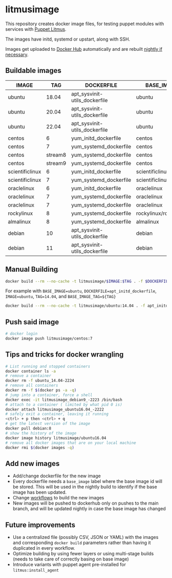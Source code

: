 # litmusimage

This repository creates docker image files, for testing puppet modules with
services with [Puppet Litmus][1].

The images have initd, systemd or upstart, along with SSH.

Images get uploaded to [Docker Hub][2] automatically and are rebuilt [nightly if
necessary][3].

## Buildable images

| IMAGE | TAG | DOCKERFILE | BASE_IMAGE | BASE_IMAGE_TAG |
| ------| ----| -----------| -----------| ---------------|
| ubuntu | 18.04 | apt_sysvinit-utils_dockerfile | ubuntu | 18.04 |
| ubuntu | 20.04 | apt_sysvinit-utils_dockerfile | ubuntu | 20.04 |
| ubuntu | 22.04 | apt_sysvinit-utils_dockerfile | ubuntu | 22.04 |
| centos | 6 | yum_initd_dockerfile | centos | 6 |
| centos | 7 | yum_systemd_dockerfile | centos | 7 |
| centos | stream8 | yum_systemd_dockerfile | centos | stream8 |
| centos | stream9 | yum_systemd_dockerfile | centos | stream9 |
| scientificlinux | 6 | yum_initd_dockerfile | scientificlinux/sl | 6 |
| scientificlinux | 7 | yum_systemd_dockerfile | scientificlinux/sl | 7 |
| oraclelinux | 6 | yum_initd_dockerfile | oraclelinux | 6 |
| oraclelinux | 7 | yum_systemd_dockerfile | oraclelinux | 7 |
| oraclelinux | 7 | yum_systemd_dockerfile | oraclelinux | 7 |
| rockylinux | 8 | yum_systemd_dockerfile | rockylinux/rockylinux | 8 |
| almalinux | 8 | yum_systemd_dockerfile | almalinux | 8 |
| debian | 10 | apt_sysvinit-utils_dockerfile | debian | 10 |
| debian | 11 | apt_sysvinit-utils_dockerfile | debian | bullseye |

## Manual Building

```bash
docker build --rm --no-cache -t litmusimage/$IMAGE:$TAG . -f $DOCKERFILE --build-arg BASE_IMAGE_TAG=$BASE_IMAGE_TAG --build-arg OS_TYPE=$BASE_IMAGE
```

For example with `BASE_IMAGE=ubuntu`, `DOCKERFILE=apt_initd_dockerfile`, `IMAGE=ubuntu`, `TAG=14.04`, and `BASE_IMAGE_TAG=${TAG}`

```bash
docker build --rm --no-cache -t litmusimage/ubuntu:14.04 . -f apt_initd_dockerfile --build-arg BASE_IMAGE_TAG=14.04 --build-arg OS_TYPE=ubuntu
```

## Push said image

```bash
# docker login
docker image push litmusimage/centos:7
```

## Tips and tricks for docker wrangling

```bash
# List running and stopped containers
docker container ls -a
# remove a container
docker rm -f ubuntu_14.04-2224
# remove all containers
docker rm -f $(docker ps -a -q)
# jump into a container, force a shell
docker exec -it litmusimage_debian9_-2223 /bin/bash
# attach to a container ( limited by what pid 0 is)
docker attach litmusimage_ubuntu16.04_-2222
# safely exit a container, leaving it running
<ctrl> + p then <ctrl> + q
# get the latest version of the image
docker pull debian:8
# show the history of the image
docker image history litmusimage/ubuntu16.04
# remove all docker images that are on your local machine
docker rmi $(docker images -q)
```

## Add new images

* Add/change dockerfile for the new image
* Every dockerfile needs a `base_image` label where the base image id will be
  stored. This will be used in the nightly build to identify if the base image
  has been updated.
* Change [workflows][4] to build the new images
* New images will be pushed to dockerhub only on pushes to the main branch,
  and will be updated nightly in case the base image has changed

## Future improvements

* Use a centralized file (possibly CSV, JSON or YAML) with the images and
  corresponding `docker build` parameters rather than having it duplicated in
  every workflow.
* Optimize building by using fewer layers or using multi-stage builds (needs to
  take care of correctly basing on base image)
* Introduce variants with puppet agent pre-installed for `litmus:install_agent`

[1]: https://github.com/puppetlabs/puppet_litmus
[2]: https://hub.docker.com/u/litmusimage
[3]: https://github.com/puppetlabs/litmus_image/blob/main/.github/workflows/nightly.yml
[4]: https://github.com/puppetlabs/litmus_image/tree/main/.github/workflows
